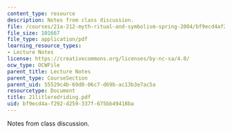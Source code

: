 ```yaml
---
content_type: resource
description: Notes from class discussion.
file: /courses/21a-212-myth-ritual-and-symbolism-spring-2004/bf9ecd4af292d259337f675bb49418ba_21litleredriding.pdf
file_size: 101667
file_type: application/pdf
learning_resource_types:
- Lecture Notes
license: https://creativecommons.org/licenses/by-nc-sa/4.0/
ocw_type: OCWFile
parent_title: Lecture Notes
parent_type: CourseSection
parent_uid: 55529c4b-69d0-06c7-d69b-ac13b3e7ac5a
resourcetype: Document
title: 21litleredriding.pdf
uid: bf9ecd4a-f292-d259-337f-675bb49418ba
---
```

Notes from class discussion.